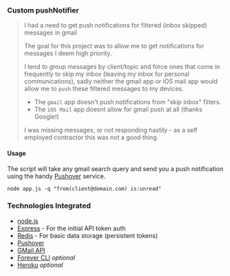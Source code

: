 ### Custom pushNotifier

> I had a need to get push notifications for filtered (inbox skipped) messages in gmail
>
> The goal for this project was to allow me to get notifications for messages I deem high priority.
>
> I tend to group messages by client/topic and force ones that come in frequently to skip my inbox (leaving my inbox for personal communications), sadly neither the gmail app or iOS mail app would allow me to `push` these filtered messages to my devices.
>
> - The `gmail` app doesn't push notifications from "skip inbox" filters.
> - The `iOS Mail` app doesnt allow for gmail push at all (thanks Google!)
>
> I was missing messages, or not responding hastily - as a self employed contractor this was not a good thing.

#### Usage

The script will take any gmail search query and send you a push notification using the handy [Pushover](https://pushover.net/) service.
~~~
node app.js -q "from(client@domain.com) is:unread"
~~~

### Technologies Integrated

- [node.js](http://nodejs.org/)
- [Express](http://expressjs.com/) - For the initial API token auth
- [Redis](http://redis.io/) - For basic data storage (persistent tokens)
- [Pushover](https://pushover.net/)
- [GMail API](https://developers.google.com/gmail/api/)
- [Forever CLI](https://github.com/nodejitsu/forever) _optional_
- [Heroku](http://heroku.com) _optional_
